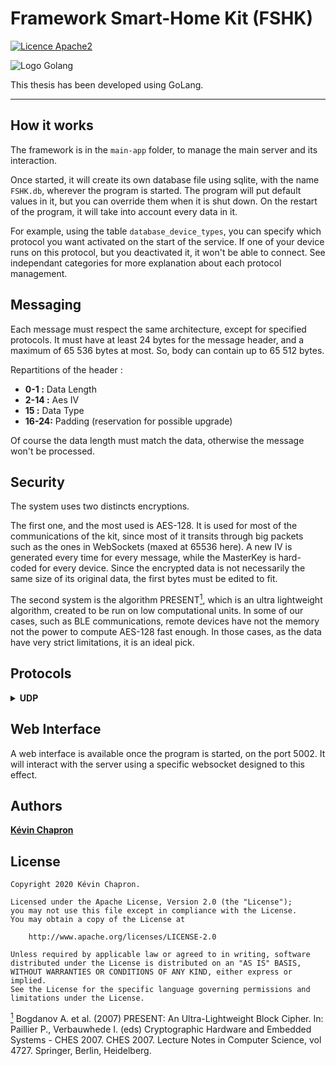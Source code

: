 
# Framework Smart-Home Kit (FSHK)

[![Licence Apache2](https://img.shields.io/hexpm/l/plug.svg)](http://www.apache.org/licenses/LICENSE-2.0)

![Logo Golang](https://github.com/golang/go/blob/master/doc/gopher/doc.png)

This thesis has been developed using GoLang.

---

How it works
------------

The framework is in the `main-app` folder, to manage the main server and its interaction. 

Once started, it will create its own database file using sqlite, with the name `FSHK.db`, wherever the program is started.
The program will put default values in it, but you can override them when it is shut down. On the restart of the program, it will take into account every data in it.

For example, using the table `database_device_types`, you can specify which protocol you want activated on the start of the service. If one of your device runs on this protocol, but you deactivated it, it won't be able to connect.
See independant categories for more explanation about each protocol management.

Messaging
---------

Each message must respect the same architecture, except for specified protocols. 
It must have at least 24 bytes for the message header, and a maximum of 65 536 bytes at most. So, body can contain up to 65 512 bytes.

Repartitions of the header : 
* **0-1  :** Data Length
* **2-14 :** Aes IV
* **15   :** Data Type
* **16-24:** Padding (reservation for possible upgrade) 

Of course the data length must match the data, otherwise the message won't be processed.

Security
--------

The system uses two distincts encryptions.

The first one, and the most used is AES-128. It is used for most of the communications of the kit, since most of it transits through big packets such as the ones in WebSockets (maxed at 65536 here). 
A new IV is generated every time for every message, while the MasterKey is hard-coded for every device. Since the encrypted data is not necessarily the same size of its original data, the first bytes must be edited to fit.

The second system is the algorithm PRESENT<a href="#note1" id="note1ref"><sup>1</sup></a>, which is an ultra lightweight algorithm, created to be run on low computational units. 
In some of our cases, such as BLE communications, remote devices have not the memory not the power to compute AES-128 fast enough. 
In those cases, as the data have very strict limitations, it is an ideal pick.

Protocols
---------

<details>
<summary><b>UDP</b></summary>

```
This software allows UDP packets to be received on the port <b>5010</b>. 
Then, it forwards it to the main app, to register everything.


If something is received, the service will acknowledge it using a return message {"data":"OK"} everytime. 
If you do not receive it, your message has not been received.
```
    
</details>



Web Interface
-------------

A web interface is available once the program is started, on the port 5002. It will interact with the server using a specific websocket designed to this effect. 


Authors
---
**[Kévin Chapron](http://kevin-chapron.fr/)**

License
---
    Copyright 2020 Kévin Chapron.

    Licensed under the Apache License, Version 2.0 (the "License");
    you may not use this file except in compliance with the License.
    You may obtain a copy of the License at

        http://www.apache.org/licenses/LICENSE-2.0

    Unless required by applicable law or agreed to in writing, software
    distributed under the License is distributed on an "AS IS" BASIS,
    WITHOUT WARRANTIES OR CONDITIONS OF ANY KIND, either express or implied.
    See the License for the specific language governing permissions and
    limitations under the License.

<a id="note1" href="#note1ref"><sup>1</sup></a> Bogdanov A. et al. (2007) PRESENT: An Ultra-Lightweight Block Cipher. In: Paillier P., Verbauwhede I. (eds) Cryptographic Hardware and Embedded Systems - CHES 2007. CHES 2007. Lecture Notes in Computer Science, vol 4727. Springer, Berlin, Heidelberg.
